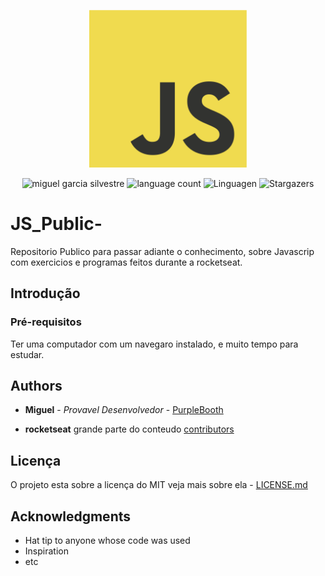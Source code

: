 <p align = "center">
  <img src="https://raw.githubusercontent.com/miguelsrrobo/JS_Public-/master/Captura%20de%20tela%20de%202020-08-06%2015-08-00.png" alt="python_logo_extended" width="50%" />
</p>

<p align="center">	
  <a>
    <img alt="miguel garcia silvestre" src="https://img.shields.io/badge/linkedin-Miguel Garcia Silvestre-blue" />
  </a>
  <a>
    <img alt="language count" src="https://img.shields.io/github/languages/count/miguelsrrobo/JS_Public-">
  </a>
  <img alt="Linguagen" src="https://img.shields.io/github/languages/top/miguelsrrobo/JS_Public-">
  <a>
    <img alt="Stargazers" src="https://img.shields.io/github/followers/miguelsrrobo?style=social-blue">
  </a>
</p>

# JS_Public-
Repositorio Publico para passar adiante o conhecimento, sobre Javascrip com exercicios e programas feitos durante a rocketseat.

## Introdução

### Pré-requisitos

Ter uma computador com um navegaro instalado, e muito tempo para estudar.

## Authors

* **Miguel** - *Provavel Desenvolvedor* - [PurpleBooth](https://github.com/miguelsrrobo)

* **rocketseat** grande parte do conteudo [contributors](https://app.rocketseat.com.br/dashboard)

## Licença
O projeto esta sobre a licença do MIT veja mais sobre ela - [LICENSE.md](https://raw.githubusercontent.com/miguelsrrobo/JS_Public-/master/LICENSE) 

## Acknowledgments

* Hat tip to anyone whose code was used
* Inspiration
* etc

